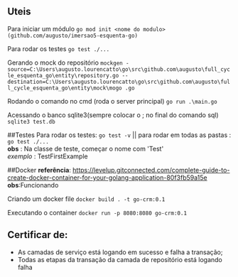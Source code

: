 ## Uteis

Para iniciar um módulo
`go mod init <nome do modulo> (github.com/augusto/imersao5-esquenta-go)`

Para rodar os testes
`go test ./...`

Gerando o mock do repositório
`mockgen -source=C:\Users\augusto.lourencatto\go\src\github.com\augusto\full_cycle_esquenta_go\entity\repository.go --destination=C:\Users\augusto.lourencatto\go\src\github.com\augusto\full_cycle_esquenta_go\entity\mock\mogo
.go
`

Rodando o comando no cmd (roda o server principal)
`go run .\main.go`

Acessando o banco sqlite3(sempre colocar o ; no final do comando sql)
`sqlite3 test.db`

##Testes
Para rodar os testes: `go test -v`  || para rodar em todas as pastas : `go test ./...`  
**obs** : Na classe de teste, começar o nome com 'Test'   
*exemplo* : TestFirstExample

##Docker 
**referência**: https://levelup.gitconnected.com/complete-guide-to-create-docker-container-for-your-golang-application-80f3fb59a15e
**obs**:Funcionando

Criando um docker file
`docker build . -t go-crm:0.1`

Executando o container
`docker run -p 8080:8080 go-crm:0.1`


## Certificar de:

- As camadas de serviço está logando em sucesso e falha a transação;
- Todas as etapas da transação da camada de repositório está logando falha